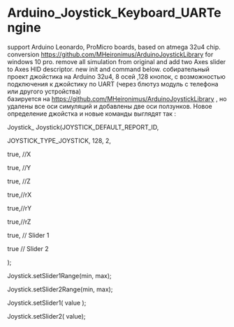 # Arduino_Joystick_Keyboard_UARTengine

support Arduino Leonardo, ProMicro boards, based on atmega 32u4 chip.
 conversion https://github.com/MHeironimus/ArduinoJoystickLibrary  for windows 10 pro.
remove all simulation from original and add two Axes slider to Axes HID descriptor.
new init and command below.
собирательный проект джойстика на Arduino 32u4, 8 осей ,128 кнопок, 
с возможностью подключения к джойстику по UART (через блютуз модуль с телефона или другого устройства)  
базируется на https://github.com/MHeironimus/ArduinoJoystickLibrary , 
но удалены все оси симуляций и добавлены две оси ползунков.
Новое определение джойстка и новые команды выглядят так :

Joystick_ Joystick(JOYSTICK_DEFAULT_REPORT_ID,

JOYSTICK_TYPE_JOYSTICK, 128, 2,

true, //X

true, //Y

true, //Z

true,//rX

true,//rY

true,//rZ

true, // Slider 1

true // Slider 2

);

Joystick.setSlider1Range(min, max);

Joystick.setSlider2Range(min, max);

Joystick.setSlider1( value );

Joystick.setSlider2( value);
